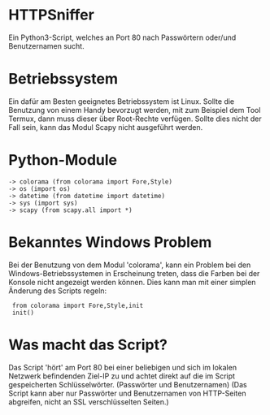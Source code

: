 # HTTPSniffer
Ein Python3-Script, welches an Port 80 nach Passwörtern oder/und Benutzernamen sucht.

# Betriebssystem
Ein dafür am Besten geeignetes Betriebssystem ist Linux.
Sollte die Benutzung von einem Handy bevorzugt werden, mit zum Beispiel dem Tool Termux, dann muss dieser über 
Root-Rechte verfügen. Sollte dies nicht der Fall sein, kann das Modul Scapy nicht ausgeführt werden.

# Python-Module

    -> colorama (from colorama import Fore,Style) 
    -> os (import os)
    -> datetime (from datetime import datetime)
    -> sys (import sys)
    -> scapy (from scapy.all import *)
    
# Bekanntes Windows Problem

Bei der Benutzung von dem Modul 'colorama', kann ein Problem bei den Windows-Betriebssystemen 
in Erscheinung treten, dass die Farben bei der Konsole nicht angezeigt werden können. Dies kann man mit einer simplen Änderung des Scripts regeln:
  
     from colorama import Fore,Style,init
     init()

# Was macht das Script?

Das Script 'hört' am Port 80 bei einer beliebigen und sich im lokalen Netzwerk befindenden Ziel-IP zu und achtet direkt auf die im Script gespeicherten 
Schlüsselwörter. (Passwörter und Benutzernamen) (Das Script kann aber nur Passwörter und Benutzernamen von HTTP-Seiten abgreifen, nicht an SSL verschlüsselten Seiten.)
     
